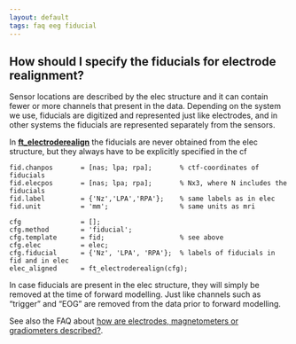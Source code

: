 ```yaml
---
layout: default
tags: faq eeg fiducial
---
```


##  How should I specify the fiducials for electrode realignment?

Sensor locations are described by the elec structure and it can contain fewer or more channels that present in the data. Depending on the system we use, fiducials are digitized and represented just like electrodes, and in other systems the fiducials are represented separately from the sensors.

In **[ft_electroderealign](/reference/ft_electroderealign)** the fiducials are never obtained from the elec structure, but they always have to be explicitly specified in the cf


	fid.chanpos       = [nas; lpa; rpa];       % ctf-coordinates of fiducials
	fid.elecpos       = [nas; lpa; rpa];       % Nx3, where N includes the fiducials
	fid.label         = {'Nz','LPA','RPA'};    % same labels as in elec
	fid.unit          = 'mm';                  % same units as mri

	cfg               = [];
	cfg.method        = 'fiducial';            
	cfg.template      = fid;                   % see above
	cfg.elec          = elec;
	cfg.fiducial      = {'Nz', 'LPA', 'RPA'};  % labels of fiducials in fid and in elec
	elec_aligned      = ft_electroderealign(cfg);


In case fiducials are present in the elec structure, they will simply be removed at the time of forward modelling. Just like channels such as “trigger” and “EOG” are removed from the data prior to forward modelling.

See also the FAQ about [how are electrodes, magnetometers or gradiometers described?](/how_are_electrodes_magnetometers_or_gradiometers_described).

